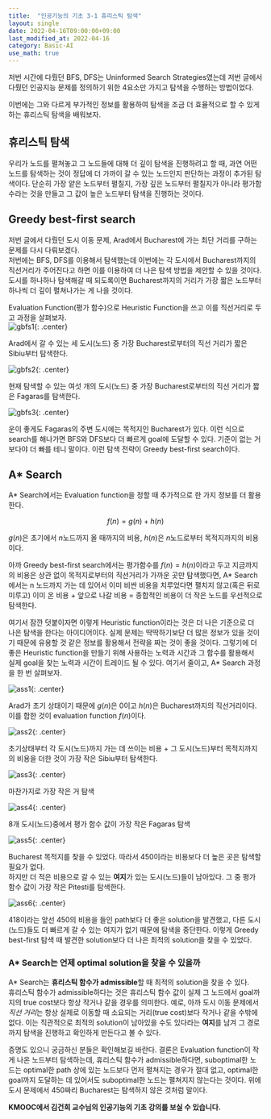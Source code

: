 ```yaml
---
title:  "인공기능의 기초 3-1 휴리스틱 탐색"
layout: single
date: 2022-04-16T09:00:00+09:00
last_modified_at: 2022-04-16
category: Basic-AI
use_math: true
---
```


저번 시간에 다뤘던 BFS, DFS는 Uninformed Search Strategies였는데 저번 글에서 다뤘던 인공지능 문제를 정의하기 위한 4요소만 가지고 탐색을 수행하는 방법이었다.  
  
이번에는 그와 다르게 부가적인 정보를 활용하여 탐색을 조금 더 효율적으로 할 수 있게 하는 휴리스틱 탐색을 배워보자.  
  
## 휴리스틱 탐색
우리가 노드를 펼쳐놓고 그 노드들에 대해 더 깊이 탐색을 진행하려고 할 때, 과연 어떤 노드를 탐색하는 것이 정답에 더 가까이 갈 수 있는 노드인지 판단하는 과정이 추가된 탐색이다. 단순히 가장 얕은 노드부터 펼칠지, 가장 깊은 노드부터 펼칠지가 아니라 평가함수라는 것을 만들고 그 값이 높은 노드부터 탐색을 진행하는 것이다.  
  
## Greedy best-first search 
저번 글에서 다뤘던 도시 이동 문제, Arad에서 Bucharest에 가는 최단 거리를 구하는 문제를 다시 다뤄보겠다.  
저번에는 BFS, DFS를 이용해서 탐색했는데 이번에는 각 도시에서 Bucharest까지의 직선거리가 주어진다고 하면 이를 이용하여 더 나은 탐색 방법을 제안할 수 있을 것이다. 도시를 하나하나 탐색해갈 때 되도록이면 Bucharest까지의 거리가 가장 짧은 노드부터 하나씩 더 깊이 펼쳐나가는 게 나을 것이다.  
  
Evaluation Function(평가 함수)으로 Heuristic Function을 쓰고 이를 직선거리로 두고 과정을 살펴보자.  
![gbfs1](/assets/img/2022-04-16-Basic-AI-3-1/1.png){: .center}  
  
Arad에서 갈 수 있는 세 도시(노드) 중 가장 Bucharest로부터의 직선 거리가 짧은 Sibiu부터 탐색한다.  
  
![gbfs2](/assets/img/2022-04-16-Basic-AI-3-1/2.png){: .center}  
  
현재 탐색할 수 있는 여섯 개의 도시(노드) 중 가장 Bucharest로부터의 직선 거리가 짧은 Fagaras를 탐색한다.  
  
![gbfs3](/assets/img/2022-04-16-Basic-AI-3-1/3.png){: .center}  
  
운이 좋게도 Fagaras의 주변 도시에는 목적지인 Bucharest가 있다. 이런 식으로 search를 해나가면 BFS와 DFS보다 더 빠르게 goal에 도달할 수 있다. 기준이 없는 거보다야 더 빠를 테니 말이다. 이런 탐색 전략이 Greedy best-first search이다.  
  
## A* Search
A* Search에서는 Evaluation function을 정할 때 추가적으로 한 가지 정보를 더 활용한다.  
  
$$f(n) = g(n) + h(n)$$  
  
$g(n)$은 초기에서 $n$노드까지 올 때까지의 비용, $h(n)$은 $n$노드로부터 목적지까지의 비용이다.  
  
아까 Greedy best-first search에서는 평가함수를 $f(n) = h(n)$이라고 두고 지금까지의 비용은 상관 없이 목적지로부터의 직선거리가 가까운 곳만 탐색했다면, A* Search에서는 n 노드까지 가는 데 있어서 이미 비싼 비용을 치루었다면 펼치지 않고(혹은 뒤로 미루고) 이미 온 비용 + 앞으로 나갈 비용 = 종합적인 비용이 더 작은 노드를 우선적으로 탐색한다.  
  
여기서 잠깐 덧붙이자면 이렇게 Heuristic function이라는 것은 더 나은 기준으로 더 나은 탐색을 한다는 아이디어이다. 실제 문제는 딱딱하기보단 더 많은 정보가 있을 것이기 때문에 유용할 것 같은 정보를 활용해서 전략을 짜는 것이 좋을 것이다. 그렇기에 더 좋은 Heuristic function을 만들기 위해 사용하는 노력과 시간과 그 함수를 활용해서 실제 goal을 찾는 노력과 시간이 트레이드 될 수 있다. 여기서 줄이고, A* Search 과정을 한 번 살펴보자.  
  
  
![ass1](/assets/img/2022-04-16-Basic-AI-3-1/4.png){: .center}  
  
Arad가 초기 상태이기 때문에 $g(n)$은 0이고 $h(n)$은 Bucharest까지의 직선거리이다. 이를 합한 것이 evaluation function $f(n)$이다.  
  
![ass2](/assets/img/2022-04-16-Basic-AI-3-1/5.png){: .center}  
  
초기상태부터 각 도시(노드)까지 가는 데 쓰이는 비용 + 그 도시(노드)부터 목적지까지의 비용을 더한 것이 가장 작은 Sibiu부터 탐색한다.  
  
![ass3](/assets/img/2022-04-16-Basic-AI-3-1/6.png){: .center}  
  
마찬가지로 가장 작은 거 탐색  

![ass4](/assets/img/2022-04-16-Basic-AI-3-1/7.png){: .center}  
  
8개 도시(노드)중에서 평가 함수 값이 가장 작은 Fagaras 탐색

![ass5](/assets/img/2022-04-16-Basic-AI-3-1/8.png){: .center}  
  
Bucharest 목적지를 찾을 수 있었다. 따라서 450이라는 비용보다 더 높은 곳은 탐색할 필요가 없다.  
하지만 더 적은 비용으로 갈 수 있는 **여지**가 있는 도시(노드)들이 남아있다. 그 중 평가 함수 값이 가장 작은 Pitesti를 탐색한다.  
  
![ass6](/assets/img/2022-04-16-Basic-AI-3-1/9.png){: .center}  
  
418이라는 앞선 450의 비용을 들인 path보다 더 좋은 solution을 발견했고, 다른 도시(노드)들도 더 빠르게 갈 수 있는 여지가 없기 때문에 탐색을 중단한다. 이렇게 Greedy best-first 탐색 때 발견한 solution보다 더 나은 최적의 solution을 찾을 수 있었다.  
  
### A* Search는 언제 optimal solution을 찾을 수 있을까
A* Search는 **휴리스틱 함수가 admissible**할 때 최적의 solution을 찾을 수 있다.  
휴리스틱 함수가 admissible하다는 것은 휴리스틱 함수 값이 실제 그 노드에서 goal까지의 true cost보다 항상 작거나 같을 경우를 의미한다. 예로, 아까 도시 이동 문제에서 *직선 거리*는 항상 실제로 이동할 때 소요되는 거리(true cost)보다 작거나 같을 수밖에 없다. 이는 직관적으로 최적의 solution이 남아있을 수도 있다라는 **여지**를 남겨 그 경로까지 탐색을 진행하고 확인하게 만든다고 볼 수 있다.  
  
증명도 있으니 궁금하신 분들은 확인해보길 바란다. 결론은 Evaluation function이 작게 나온 노드부터 탐색하는데, 휴리스틱 함수가 admissible하다면, suboptimal한 노드는 optimal한 path 상에 있는 노드보다 먼저 펼쳐지는 경우가 절대 없고, optimal한 goal까지 도달하는 데 있어서도 suboptimal한 노드는 펼쳐지지 않는다는 것이다. 위에 도시 문제에서 450짜리 Bucharest는 탐색하지 않은 것처럼 말이다.  
  
  
**KMOOC에서 김건희 교수님의 인공기능의 기초 강의를 보실 수 있습니다.**